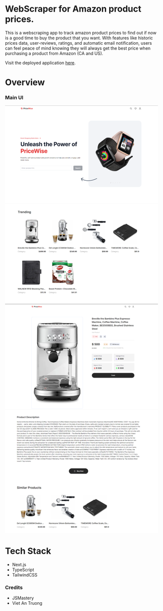 # WebScraper for Amazon product prices.

This is a webscraping app to track amazon product prices to find out if now is a good time to buy the product that you want. With features like historic prices data, user-reviews, ratings, and automatic email notification, users can feel peace of mind knowing they will always get the best price when purchasing a product from Amazon (CA and US).

Visit the deployed application <a href="https://web-scraper-l3ew56ox1-viet-an-truongs-projects.vercel.app" target="_blank">here</a>.

# Overview

### Main UI

![main page](./public/assets/images/screenshot-1.png)
![main page](./public/assets/images/screenshot-2.png)
![product page](./public/assets/images/screenshot-4.png)
![product page](./public/assets/images/screenshot-5.png)

# Tech Stack
- Next.js
- TypeScript
- TailwindCSS

### Credits
- JSMastery
- Viet An Truong
